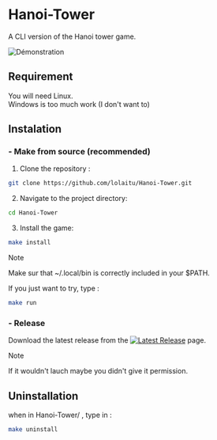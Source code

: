 # Hanoi-Tower
A CLI version of the Hanoi tower game.

![Démonstration](https://github.com/lolaitu/Hanoi-Tower/releases/download/untagged-eef9d813cfec9b74169a/demo.gif)

## Requirement
You will need Linux.  
Windows is too much work (I don't want to)
  
## Instalation

### - Make from source (recommended)
1. Clone the repository :
```bash
git clone https://github.com/lolaitu/Hanoi-Tower.git
```
2. Navigate to the project directory:
```bash
cd Hanoi-Tower
```
3. Install the game:
```bash
make install
```
  
> [!NOTE]
> Make sur that ~/.local/bin is correctly included in your $PATH.
  
If you just want to try, type :

```bash
make run
```
  
### - Release
Download the latest release from the [![Latest Release](https://img.shields.io/badge/Release-Latest-blue?logo=github)](https://github.com/lolaitu/Hanoi-Tower/releases) page.  
> [!NOTE]
> If it wouldn't lauch maybe you didn't give it permission.
  
## Uninstallation

when in Hanoi-Tower/ , type in :
```bash
make uninstall
```

